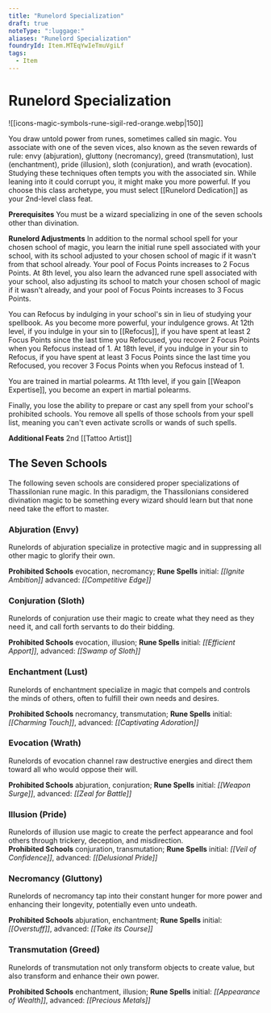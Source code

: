 ```yaml
---
title: "Runelord Specialization"
draft: true
noteType: ":luggage:"
aliases: "Runelord Specialization"
foundryId: Item.MTEqYwIeTmuVgiLf
tags:
  - Item
---
```


# Runelord Specialization
![[icons-magic-symbols-rune-sigil-red-orange.webp|150]]

You draw untold power from runes, sometimes called sin magic. You associate with one of the seven vices, also known as the seven rewards of rule: envy (abjuration), gluttony (necromancy), greed (transmutation), lust (enchantment), pride (illusion), sloth (conjuration), and wrath (evocation). Studying these techniques often tempts you with the associated sin. While leaning into it could corrupt you, it might make you more powerful. If you choose this class archetype, you must select [[Runelord Dedication]] as your 2nd-level class feat.

**Prerequisites** You must be a wizard specializing in one of the seven schools other than divination.

**Runelord Adjustments** In addition to the normal school spell for your chosen school of magic, you learn the initial rune spell associated with your school, with its school adjusted to your chosen school of magic if it wasn't from that school already. Your pool of Focus Points increases to 2 Focus Points. At 8th level, you also learn the advanced rune spell associated with your school, also adjusting its school to match your chosen school of magic if it wasn't already, and your pool of Focus Points increases to 3 Focus Points.

You can Refocus by indulging in your school's sin in lieu of studying your spellbook. As you become more powerful, your indulgence grows. At 12th level, if you indulge in your sin to [[Refocus]], if you have spent at least 2 Focus Points since the last time you Refocused, you recover 2 Focus Points when you Refocus instead of 1. At 18th level, if you indulge in your sin to Refocus, if you have spent at least 3 Focus Points since the last time you Refocused, you recover 3 Focus Points when you Refocus instead of 1.

You are trained in martial polearms. At 11th level, if you gain [[Weapon Expertise]], you become an expert in martial polearms.

Finally, you lose the ability to prepare or cast any spell from your school's prohibited schools. You remove all spells of those schools from your spell list, meaning you can't even activate scrolls or wands of such spells.

**Additional Feats** 2nd [[Tattoo Artist]]

## The Seven Schools

The following seven schools are considered proper specializations of Thassilonian rune magic. In this paradigm, the Thassilonians considered divination magic to be something every wizard should learn but that none need take the effort to master.

### Abjuration (Envy)

Runelords of abjuration specialize in protective magic and in suppressing all other magic to glorify their own.

**Prohibited Schools** evocation, necromancy; **Rune Spells** initial: _[[Ignite Ambition]]_ advanced: _[[Competitive Edge]]_

### Conjuration (Sloth)

Runelords of conjuration use their magic to create what they need as they need it, and call forth servants to do their bidding.

**Prohibited Schools** evocation, illusion; **Rune Spells** initial: _[[Efficient Apport]]_, advanced: _[[Swamp of Sloth]]_

### Enchantment (Lust)

Runelords of enchantment specialize in magic that compels and controls the minds of others, often to fulfill their own needs and desires.

**Prohibited Schools** necromancy, transmutation; **Rune Spells** initial: _[[Charming Touch]]_, advanced: _[[Captivating Adoration]]_

### Evocation (Wrath)

Runelords of evocation channel raw destructive energies and direct them toward all who would oppose their will.

**Prohibited Schools** abjuration, conjuration; **Rune Spells** initial: _[[Weapon Surge]]_, advanced: _[[Zeal for Battle]]_

### Illusion (Pride)

Runelords of illusion use magic to create the perfect appearance and fool others through trickery, deception, and misdirection.  
**Prohibited Schools** conjuration, transmutation; **Rune Spells** initial: _[[Veil of Confidence]]_, advanced: _[[Delusional Pride]]_

### Necromancy (Gluttony)

Runelords of necromancy tap into their constant hunger for more power and enhancing their longevity, potentially even unto undeath.

**Prohibited Schools** abjuration, enchantment; **Rune Spells** initial: _[[Overstuff]]_, advanced: _[[Take its Course]]_

### Transmutation (Greed)

Runelords of transmutation not only transform objects to create value, but also transform and enhance their own power.

**Prohibited Schools** enchantment, illusion; **Rune Spells** initial: _[[Appearance of Wealth]]_, advanced: _[[Precious Metals]]_
